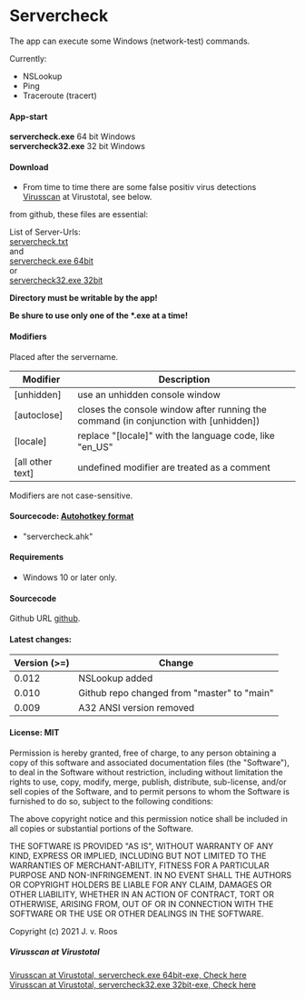 # Servercheck

The app can execute some Windows (network-test) commands.  
  
Currently:  
* NSLookup
* Ping  
* Traceroute (tracert)  
  
#### App-start  
**servercheck.exe** 64 bit Windows  
**servercheck32.exe** 32 bit Windows  
  
#### Download  
* From time to time there are some false positiv virus detections
[Virusscan](#virusscan) at Virustotal, see below.  

from github, these files are essential:  
  
List of Server-Urls:  
[servercheck.txt](https://github.com/jvr-ks/servercheck/raw/main/servercheck.txt)  
and  
[servercheck.exe 64bit](https://github.com/jvr-ks/servercheck/raw/main/servercheck.exe)  
or  
[servercheck32.exe 32bit](https://github.com/jvr-ks/servercheck/raw/main/servercheck32.exe)  
  
**Directory must be writable by the app!**

**Be shure to use only one of the \*.exe at a time!**  
  
#### Modifiers  
Placed after the servername.  
  
Modifier | Description  
------------ | -------------  
\[unhidden] | use an unhidden console window  
\[autoclose] | closes the console window after running the command (in conjunction with \[unhidden])
\[locale] | replace "[locale]" with the language code, like "en_US"  
\[all other text] | undefined modifier are treated as a comment

Modifiers are not case-sensitive. 

#### Sourcecode: [Autohotkey format](https://www.autohotkey.com)  
* "servercheck.ahk"  
 
#### Requirements  
* Windows 10 or later only.  
  
#### Sourcecode  
Github URL [github](https://github.com/jvr-ks/servercheck).

#### Latest changes: 
  
Version (>=)| Change
------------ | -------------
0.012 | NSLookup added
0.010 | Github repo changed from "master" to "main"
0.009 | A32 ANSI version removed


#### License: MIT  
Permission is hereby granted, free of charge, to any person obtaining a copy of this software and associated documentation files (the "Software"), to deal in the Software without restriction, including without limitation the rights to use, copy, modify, merge, publish, distribute, sub-license, and/or sell copies of the Software, and to permit persons to whom the Software is furnished to do so, subject to the following conditions:

The above copyright notice and this permission notice shall be included in all copies or substantial portions of the Software.

THE SOFTWARE IS PROVIDED "AS IS", WITHOUT WARRANTY OF ANY KIND, EXPRESS OR IMPLIED, INCLUDING BUT NOT LIMITED TO THE WARRANTIES OF MERCHANT-ABILITY, FITNESS FOR A PARTICULAR PURPOSE AND NON-INFRINGEMENT. IN NO EVENT SHALL THE AUTHORS OR COPYRIGHT HOLDERS BE LIABLE FOR ANY CLAIM, DAMAGES OR OTHER LIABILITY, WHETHER IN AN ACTION OF CONTRACT, TORT OR OTHERWISE, ARISING FROM, OUT OF OR IN CONNECTION WITH THE SOFTWARE OR THE USE OR OTHER DEALINGS IN THE SOFTWARE.

Copyright (c) 2021 J. v. Roos

<a name="virusscan"></a>
##### Virusscan at Virustotal 
[Virusscan at Virustotal, servercheck.exe 64bit-exe, Check here](https://www.virustotal.com/gui/url/ec5d9043ddd5483bbd8d96b198dbf5b51729ed9ac0ab2c0e80b558c9a5603390/detection/u-ec5d9043ddd5483bbd8d96b198dbf5b51729ed9ac0ab2c0e80b558c9a5603390-1689414758
)  
[Virusscan at Virustotal, servercheck32.exe 32bit-exe, Check here](https://www.virustotal.com/gui/url/62e61f85ee8e4e784fe91f244587ece12339144451a421428f628738f8fcc30b/detection/u-62e61f85ee8e4e784fe91f244587ece12339144451a421428f628738f8fcc30b-1689414759
)  
